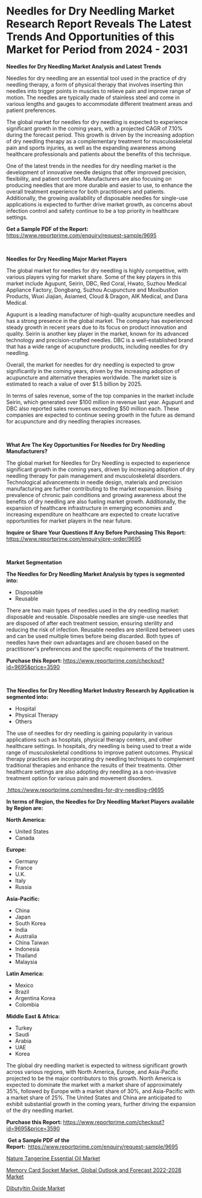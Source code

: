 <p><h1>Needles for Dry Needling Market Research Report Reveals The Latest Trends And Opportunities of this Market for Period from 2024 - 2031</h1></p><p><strong>Needles for Dry Needling Market Analysis and Latest Trends</strong></p>
<p><p>Needles for dry needling are an essential tool used in the practice of dry needling therapy, a form of physical therapy that involves inserting thin needles into trigger points in muscles to relieve pain and improve range of motion. The needles are typically made of stainless steel and come in various lengths and gauges to accommodate different treatment areas and patient preferences. </p><p>The global market for needles for dry needling is expected to experience significant growth in the coming years, with a projected CAGR of 7.10% during the forecast period. This growth is driven by the increasing adoption of dry needling therapy as a complementary treatment for musculoskeletal pain and sports injuries, as well as the expanding awareness among healthcare professionals and patients about the benefits of this technique.</p><p>One of the latest trends in the needles for dry needling market is the development of innovative needle designs that offer improved precision, flexibility, and patient comfort. Manufacturers are also focusing on producing needles that are more durable and easier to use, to enhance the overall treatment experience for both practitioners and patients. Additionally, the growing availability of disposable needles for single-use applications is expected to further drive market growth, as concerns about infection control and safety continue to be a top priority in healthcare settings.</p></p>
<p><strong>Get a Sample PDF of the Report:&nbsp;</strong> <a href="https://www.reportprime.com/enquiry/request-sample/9695">https://www.reportprime.com/enquiry/request-sample/9695</a></p>
<p>&nbsp;</p>
<p><strong>Needles for Dry Needling Major Market Players</strong></p>
<p><p>The global market for needles for dry needling is highly competitive, with various players vying for market share. Some of the key players in this market include Agupunt, Seirin, DBC, Red Coral, Hwato, Suzhou Medical Appliance Factory, Dongbang, Suzhou Acupuncture and Moxibustion Products, Wuxi Jiajian, Asiamed, Cloud & Dragon, AIK Medical, and Dana Medical.</p><p>Agupunt is a leading manufacturer of high-quality acupuncture needles and has a strong presence in the global market. The company has experienced steady growth in recent years due to its focus on product innovation and quality. Seirin is another key player in the market, known for its advanced technology and precision-crafted needles. DBC is a well-established brand that has a wide range of acupuncture products, including needles for dry needling.</p><p>Overall, the market for needles for dry needling is expected to grow significantly in the coming years, driven by the increasing adoption of acupuncture and alternative therapies worldwide. The market size is estimated to reach a value of over $1.5 billion by 2025.</p><p>In terms of sales revenue, some of the top companies in the market include Seirin, which generated over $100 million in revenue last year. Agupunt and DBC also reported sales revenues exceeding $50 million each. These companies are expected to continue seeing growth in the future as demand for acupuncture and dry needling therapies increases.</p></p>
<p>&nbsp;</p>
<p><strong>What Are The Key Opportunities For Needles for Dry Needling Manufacturers?</strong></p>
<p><p>The global market for Needles for Dry Needling is expected to experience significant growth in the coming years, driven by increasing adoption of dry needling therapy for pain management and musculoskeletal disorders. Technological advancements in needle design, materials and precision manufacturing are further contributing to the market expansion. Rising prevalence of chronic pain conditions and growing awareness about the benefits of dry needling are also fueling market growth. Additionally, the expansion of healthcare infrastructure in emerging economies and increasing expenditure on healthcare are expected to create lucrative opportunities for market players in the near future.</p></p>
<p><strong>Inquire or Share Your Questions If Any Before Purchasing This Report:</strong> <a href="https://www.reportprime.com/enquiry/pre-order/9695">https://www.reportprime.com/enquiry/pre-order/9695</a></p>
<p>&nbsp;</p>
<p><strong>Market Segmentation</strong></p>
<p><strong>The Needles for Dry Needling Market Analysis by types is segmented into:</strong></p>
<p><ul><li>Disposable</li><li>Reusable</li></ul></p>
<p><p>There are two main types of needles used in the dry needling market: disposable and reusable. Disposable needles are single-use needles that are disposed of after each treatment session, ensuring sterility and reducing the risk of infection. Reusable needles are sterilized between uses and can be used multiple times before being discarded. Both types of needles have their own advantages and are chosen based on the practitioner's preferences and the specific requirements of the treatment.</p></p>
<p><strong>Purchase this Report:&nbsp;</strong><a href="https://www.reportprime.com/checkout?id=9695&price=3590">https://www.reportprime.com/checkout?id=9695&price=3590</a></p>
<p>&nbsp;</p>
<p><strong>The Needles for Dry Needling Market Industry Research by Application is segmented into:</strong></p>
<p><ul><li>Hospital</li><li>Physical Therapy</li><li>Others</li></ul></p>
<p><p>The use of needles for dry needling is gaining popularity in various applications such as hospitals, physical therapy centers, and other healthcare settings. In hospitals, dry needling is being used to treat a wide range of musculoskeletal conditions to improve patient outcomes. Physical therapy practices are incorporating dry needling techniques to complement traditional therapies and enhance the results of their treatments. Other healthcare settings are also adopting dry needling as a non-invasive treatment option for various pain and movement disorders.</p></p>
<p><a href="https://www.reportprime.com/needles-for-dry-needling-r9695">&nbsp;https://www.reportprime.com/needles-for-dry-needling-r9695</a></p>
<p><strong>In terms of Region, the Needles for Dry Needling Market Players available by Region are:</strong></p>
<p>
    <p> <strong> North America: </strong>
        <ul>
            <li>United States</li>
            <li>Canada</li>
        </ul>
        </p> 
    <p> <strong> Europe: </strong>
        <ul>
            <li>Germany</li>
            <li>France</li>
            <li>U.K.</li>
            <li>Italy</li>
            <li>Russia</li>
        </ul>
        </p> 
    <p> <strong> Asia-Pacific: </strong>
        <ul>
            <li>China</li>
            <li>Japan</li>
            <li>South Korea</li>
            <li>India</li>
            <li>Australia</li>
            <li>China Taiwan</li>
            <li>Indonesia</li>
            <li>Thailand</li>
            <li>Malaysia</li>
        </ul>
        </p> 
    <p> <strong> Latin America: </strong>
        <ul>
            <li>Mexico</li>
            <li>Brazil</li>
            <li>Argentina Korea</li>
            <li>Colombia</li>
        </ul>
        </p> 
    <p> <strong> Middle East & Africa: </strong>
        <ul>
            <li>Turkey</li>
            <li>Saudi</li>
            <li>Arabia</li>
            <li>UAE</li>
            <li>Korea</li>
        </ul>
    </p>
    </p>
<p><p>The global dry needling market is expected to witness significant growth across various regions, with North America, Europe, and Asia-Pacific projected to be the major contributors to this growth. North America is expected to dominate the market with a market share of approximately 35%, followed by Europe with a market share of 30%, and Asia-Pacific with a market share of 25%. The United States and China are anticipated to exhibit substantial growth in the coming years, further driving the expansion of the dry needling market.</p></p>
<p><strong>Purchase this Report: </strong><a href="https://www.reportprime.com/checkout?id=9695&price=3590">https://www.reportprime.com/checkout?id=9695&price=3590</a></p>
<p>&nbsp;<strong>Get a Sample PDF of the Report:&nbsp;&nbsp;</strong><a href="https://www.reportprime.com/enquiry/request-sample/9695">https://www.reportprime.com/enquiry/request-sample/9695</a></p>
<p><strong></strong></p>
<p><p><a href="https://www.linkedin.com/pulse/nature-tangerine-essential-oil-market-provides-comprehensive-dphfc?trackingId=BRLxOWJDNiB900Ls9wuUsg%3D%3D">Nature Tangerine Essential Oil Market</a></p><p><a href="https://www.linkedin.com/pulse/global-memory-card-socket-market-outlook-forecast-2022-2028-bnj2c?trackingId=yxWBo0iiqO%2BbobxOesIqSA%3D%3D">Memory Card Socket Market, Global Outlook and Forecast 2022-2028 Market</a></p><p><a href="https://www.linkedin.com/pulse/dibutyltin-oxide-market-size-share-global-analysis-report-yivjc?trackingId=8VZe%2Ba3ML%2F9nJaPSDacAmQ%3D%3D">Dibutyltin Oxide Market</a></p></p>